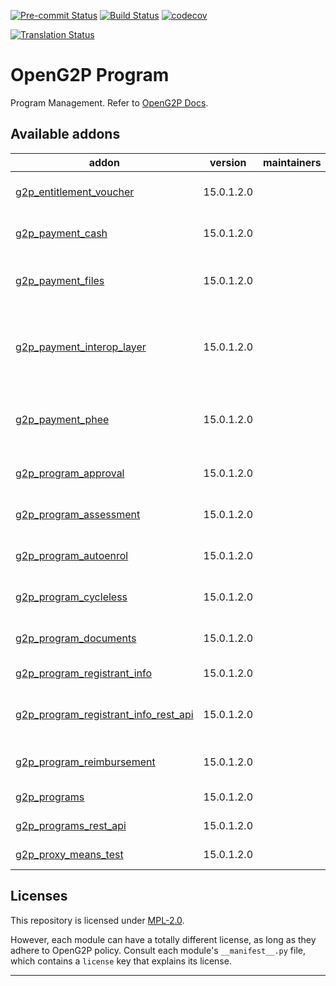 
<!-- /!\ Non OCA Context : Set here the badge of your runbot / runboat instance. -->
[![Pre-commit
Status](https://github.com/openg2p/openg2p-program/actions/workflows/pre-commit.yml/badge.svg?branch=15.0-develop)](https://github.com/openg2p/openg2p-program/actions/workflows/pre-commit.yml?query=branch%3A15.0-develop)
[![Build
Status](https://github.com/openg2p/openg2p-program/actions/workflows/test.yml/badge.svg?branch=15.0-develop)](https://github.com/openg2p/openg2p-program/actions/workflows/test.yml?query=branch%3A15.0-develop)
[![codecov](https://codecov.io/gh/openg2p/openg2p-program/branch/15.0-develop/graph/badge.svg)](https://codecov.io/gh/openg2p/openg2p-program)
<!-- /!\ Non OCA Context : Set here the badge of your translation instance. -->
[![Translation Status](https://translate.openspp.org/widgets/openg2p/-/svg-badge.svg)](https://translate.openspp.org/engage/openg2p/?utm_source=widget)

<!-- /!\ do not modify above this line -->

# OpenG2P Program

Program Management. Refer to [OpenG2P Docs](https://docs.openg2p.org/v/1.1).

<!-- /!\ do not modify below this line -->

<!-- prettier-ignore-start -->

[//]: # (addons)

Available addons
----------------
addon | version | maintainers | summary
--- | --- | --- | ---
[g2p_entitlement_voucher](g2p_entitlement_voucher/) | 15.0.1.2.0 |  | OpenG2P Entitlement: Voucher
[g2p_payment_cash](g2p_payment_cash/) | 15.0.1.2.0 |  | OpenG2P Program Payment: Cash
[g2p_payment_files](g2p_payment_files/) | 15.0.1.2.0 |  | OpenG2P Program Payments: In Files
[g2p_payment_interop_layer](g2p_payment_interop_layer/) | 15.0.1.2.0 |  | OpenG2P Program Payment (Payment Interoperability Layer)
[g2p_payment_phee](g2p_payment_phee/) | 15.0.1.2.0 |  | OpenG2P Program Payment (Payment Hub EE)
[g2p_program_approval](g2p_program_approval/) | 15.0.1.2.0 |  | OpenG2P Program: Approval
[g2p_program_assessment](g2p_program_assessment/) | 15.0.1.2.0 |  | OpenG2P Program: Assessment
[g2p_program_autoenrol](g2p_program_autoenrol/) | 15.0.1.2.0 |  | OpenG2P Programs: Autoenrol
[g2p_program_cycleless](g2p_program_cycleless/) | 15.0.1.2.0 |  | OpenG2P Programs: Cycleless
[g2p_program_documents](g2p_program_documents/) | 15.0.1.2.0 |  | OpenG2P Program: Documents
[g2p_program_registrant_info](g2p_program_registrant_info/) | 15.0.1.2.0 |  | G2P Program: Registrant Info
[g2p_program_registrant_info_rest_api](g2p_program_registrant_info_rest_api/) | 15.0.1.2.0 |  | G2P Program : Program Registrant Info Rest API
[g2p_program_reimbursement](g2p_program_reimbursement/) | 15.0.1.2.0 |  | OpenG2P Programs: Reimbursement
[g2p_programs](g2p_programs/) | 15.0.1.2.0 |  | OpenG2P Programs
[g2p_programs_rest_api](g2p_programs_rest_api/) | 15.0.1.2.0 |  | G2P Programs: REST API
[g2p_proxy_means_test](g2p_proxy_means_test/) | 15.0.1.2.0 |  | G2P: Proxy Means Test

[//]: # (end addons)

<!-- prettier-ignore-end -->

## Licenses

This repository is licensed under [MPL-2.0](LICENSE).

However, each module can have a totally different license, as long as they adhere to OpenG2P
policy. Consult each module's `__manifest__.py` file, which contains a `license` key
that explains its license.

----
<!-- /!\ Non OCA Context : Set here the full description of your organization. -->
